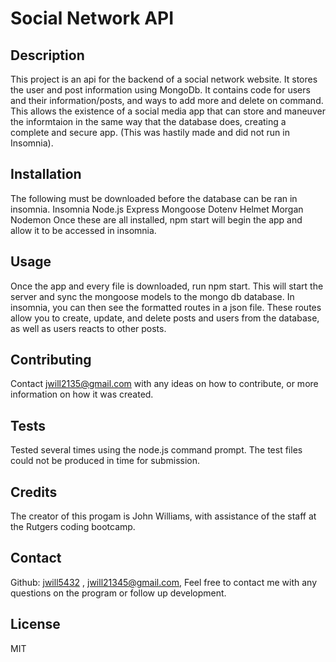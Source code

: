 # Social Network API

## Description

This project is an api for the backend of a social network website. It stores the user and post information using MongoDb. It contains code for users and their information/posts, and ways to add more and delete on command. This allows the existence of a social media app that can store and maneuver the informtaion in the same way that the database does, creating a complete and secure app. (This was hastily made and did not run in Insomnia).

## Installation

The following must be downloaded before the database can be ran in insomnia.
Insomnia
Node.js
Express
Mongoose
Dotenv
Helmet
Morgan
Nodemon
Once these are all installed, npm start will begin the app and allow it to be accessed in insomnia.

## Usage

Once the app and every file is downloaded, run npm start. This will start the server and sync the mongoose models to the mongo db database. In insomnia, you can then see the formatted routes in a json file. These routes allow you to create, update, and delete posts and users from the database, as well as users reacts to other posts.

## Contributing
Contact jwill2135@gmail.com with any ideas on how to contribute, or more information on how it was created.

## Tests
Tested several times using the node.js command prompt. The test files could not be produced in time for submission.

## Credits
The creator of this progam is John Williams, with assistance of the staff at the Rutgers coding bootcamp.

## Contact
Github: [jwill5432](https://github.com/jwill5432) ,
jwill21345@gmail.com, Feel free to contact me with any questions on the program or follow up development.

## License
MIT